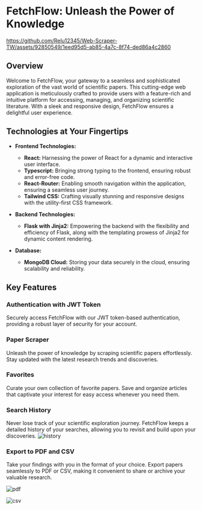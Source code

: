 # FetchFlow: Unleash the Power of Knowledge

https://github.com/Relu12345/Web-Scraper-TW/assets/92850549/1eed95d5-ab85-4a7c-8f74-ded86a4c2860

## Overview
Welcome to FetchFlow, your gateway to a seamless and sophisticated exploration of the vast world of scientific papers. This cutting-edge web application is meticulously crafted to provide users with a feature-rich and intuitive platform for accessing, managing, and organizing scientific literature. With a sleek and responsive design, FetchFlow ensures a delightful user experience.

## Technologies at Your Fingertips
- **Frontend Technologies:**
  - **React:** Harnessing the power of React for a dynamic and interactive user interface.
  - **Typescript:** Bringing strong typing to the frontend, ensuring robust and error-free code.
  - **React-Router:** Enabling smooth navigation within the application, ensuring a seamless user journey.
  - **Tailwind CSS:** Crafting visually stunning and responsive designs with the utility-first CSS framework.

- **Backend Technologies:**
  - **Flask with Jinja2:** Empowering the backend with the flexibility and efficiency of Flask, along with the templating prowess of Jinja2 for dynamic content rendering.

- **Database:**
  - **MongoDB Cloud:** Storing your data securely in the cloud, ensuring scalability and reliability.

## Key Features

### Authentication with JWT Token
Securely access FetchFlow with our JWT token-based authentication, providing a robust layer of security for your account.

### Paper Scraper
Unleash the power of knowledge by scraping scientific papers effortlessly. Stay updated with the latest research trends and discoveries.

### Favorites
Curate your own collection of favorite papers. Save and organize articles that captivate your interest for easy access whenever you need them.

### Search History
Never lose track of your scientific exploration journey. FetchFlow keeps a detailed history of your searches, allowing you to revisit and build upon your discoveries.
![history](https://github.com/Relu12345/Web-Scraper-TW/assets/92850549/7493e38e-f28e-45af-8a4a-cd730f046ff0)


### Export to PDF and CSV
Take your findings with you in the format of your choice. Export papers seamlessly to PDF or CSV, making it convenient to share or archive your valuable research.

![pdf](https://github.com/Relu12345/Web-Scraper-TW/assets/92850549/c2e17b0a-62be-4e83-89bc-016997012b83)

![csv](https://github.com/Relu12345/Web-Scraper-TW/assets/92850549/c486b89e-b451-4612-8173-b13658e2269c)

